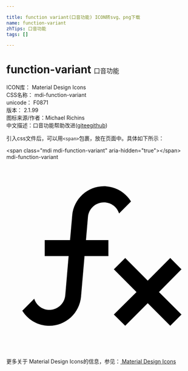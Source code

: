 ```yaml
---

title: function variant(口音功能) ICON转svg、png下载
name: function-variant
zhTips: 口音功能
tags: []

---
```


# function-variant  <small style="font-size: 60%;font-weight: 100">口音功能</small>


<div class="detail-page">
<p>
<span>
ICON库：
<span class="badge-secondary badge">Material Design Icons</span> 
</span>
<br/>
<span>
CSS名称：
<span class="badge-secondary badge">mdi-function-variant</span> 
</span>
<br/>
<span>
unicode：
<span class="badge-secondary badge">F0871</span> 
<copy-btn content='F0871' btn-title=""></copy-btn>
<copy-btn :content='String.fromCodePoint(parseInt("F0871", 16))' btn-title="复制U"></copy-btn>
</span>
<br/>
<span>
版本：
<span class="badge-secondary badge">2.1.99</span> 
</span>
<br/>
<span>图标来源/作者：<span class="badge-light badge">Michael Richins</span></span> 
<br/>
<span class="zh-detail">中文描述：<span class="badge-primary badge">口音功能</span><span class="help-link"><span>帮助改进</span>(<a href="https://gitee.com/liuwave/icon-helper/edit/master/json/material/function-variant.json" target="_blank" rel="noopener noreferrer">gitee</a><a href="https://github.com/liuwave/icon-helper/edit/master/json/material/function-variant.json" target="_blank" rel="noopener noreferrer">github</a></span>)</span><br/>
</p>
</div>
<div class="alert alert-dark">
  <i class="mdi mdi-function-variant mdi-48px"></i>
  <i class="mdi mdi-function-variant mdi-36px"></i>
  <i class="mdi mdi-function-variant mdi-24px"></i>
  <i class="mdi mdi-function-variant mdi-18px"></i>
</div>
<div>
  <p>引入css文件后，可以用<code>&lt;span&gt;</code>包裹，放在页面中。具体如下所示：    
  </p>
  <div class="alert alert-primary" style="font-size: 14px">
    &lt;span class="mdi mdi-function-variant" aria-hidden="true"&gt;&lt;/span&gt;
    <copy-btn content='<span class="mdi mdi-function-variant" aria-hidden="true"></span>'></copy-btn>
  </div>
  <div class="alert alert-secondary">
    <i class="mdi mdi-function-variant"
    style="font-size: 24px"
    aria-hidden="true"></i> mdi-function-variant
    <copy-btn content="mdi-function-variant" btn-title="复制图标名称"></copy-btn>
  </div>
</div>
<div id="svg" class="svg-wrap">
<svg xmlns="http://www.w3.org/2000/svg" viewBox="0 0 24 24"><path d="M12.42,5.29C11.32,5.19 10.35,6 10.25,7.11L10,10H12.82V12H9.82L9.38,17.07C9.18,19.27 7.24,20.9 5.04,20.7C3.79,20.59 2.66,19.9 2,18.83L3.5,17.33C3.83,18.38 4.96,18.97 6,18.63C6.78,18.39 7.33,17.7 7.4,16.89L7.82,12H4.82V10H8L8.27,6.93C8.46,4.73 10.39,3.1 12.6,3.28C13.86,3.39 15,4.09 15.66,5.17L14.16,6.67C13.91,5.9 13.23,5.36 12.42,5.29M22,13.65L20.59,12.24L17.76,15.07L14.93,12.24L13.5,13.65L16.35,16.5L13.5,19.31L14.93,20.72L17.76,17.89L20.59,20.72L22,19.31L19.17,16.5L22,13.65Z" /></svg>
</div>
<detail full-name='mdi-function-variant'></detail>
    
<div><p>更多关于 Material Design Icons的信息，参见：<a target="_blank" href="https://iconhelper.cn/material.html"> Material Design Icons</a>
</p></div>
